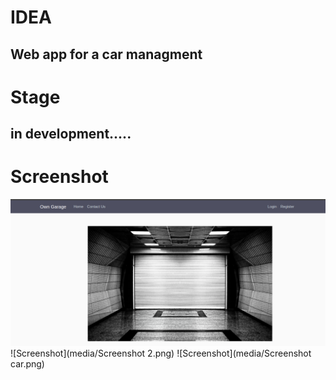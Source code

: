 # IDEA
## Web app for a car managment
# Stage
## in development.....
# Screenshot
![Screenshot](media/Screenshot.png)
![Screenshot](media/Screenshot 2.png)
![Screenshot](media/Screenshot car.png)